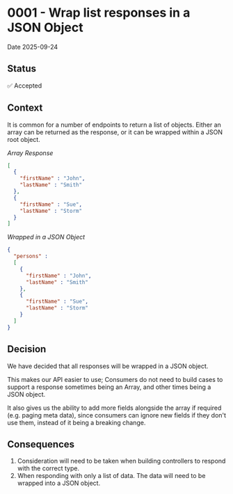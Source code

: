 # 0001 - Wrap list responses in a JSON Object

Date 2025-09-24

## Status

✅ Accepted

## Context

It is common for a number of endpoints to return a list of objects. Either an array can be returned as the response, or it can be wrapped within a JSON root object.

_Array Response_
```json
[
  {
    "firstName" : "John",
    "lastName" : "Smith"
  },
  {
    "firstName" : "Sue",
    "lastName" : "Storm"
  }
]
```

_Wrapped in a JSON Object_
```json
{
  "persons" :
  [
    {
      "firstName" : "John",
      "lastName" : "Smith"
    },
    {
      "firstName" : "Sue",
      "lastName" : "Storm"
    }
  ]
}
```

## Decision

We have decided that all responses will be wrapped in a JSON object.

This makes our API easier to use; Consumers do not need to build cases to support a response sometimes being an Array, and other times being a JSON object.

It also gives us the ability to add more fields alongside the array if required (e.g. paging meta data), since consumers can ignore new fields if they don't use them, instead of it being a breaking change.

## Consequences

1. Consideration will need to be taken when building controllers to respond with the correct type.
2. When responding with only a list of data. The data will need to be wrapped into a JSON object.